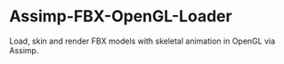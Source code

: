 # Assimp-FBX-OpenGL-Loader
Load, skin and render FBX models with skeletal animation in OpenGL via Assimp.
